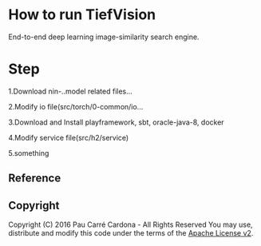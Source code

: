 # How to run TiefVision

End-to-end deep learning image-similarity search engine.

# Step

1.Download nin-..model related files...

2.Modify io file(src/torch/0-common/io...

3.Download and Install playframework, sbt, oracle-java-8, docker

4.Modify service file(src/h2/service)

5.something


## Reference

## Copyright
Copyright (C) 2016 Pau Carré Cardona - All Rights Reserved
You may use, distribute and modify this code under the
terms of the [Apache License v2](http://www.apache.org/licenses/LICENSE-2.0.txt).
